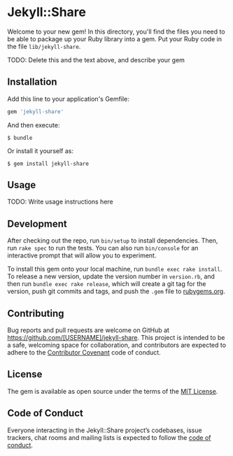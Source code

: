 # Jekyll::Share

Welcome to your new gem! In this directory, you'll find the files you need to be able to package up your Ruby library into a gem. Put your Ruby code in the file `lib/jekyll-share`.

TODO: Delete this and the text above, and describe your gem

## Installation

Add this line to your application's Gemfile:

```ruby
gem 'jekyll-share'
```

And then execute:

    $ bundle

Or install it yourself as:

    $ gem install jekyll-share

## Usage

TODO: Write usage instructions here

## Development

After checking out the repo, run `bin/setup` to install dependencies. Then, run `rake spec` to run the tests. You can also run `bin/console` for an interactive prompt that will allow you to experiment.

To install this gem onto your local machine, run `bundle exec rake install`. To release a new version, update the version number in `version.rb`, and then run `bundle exec rake release`, which will create a git tag for the version, push git commits and tags, and push the `.gem` file to [rubygems.org](https://rubygems.org).

## Contributing

Bug reports and pull requests are welcome on GitHub at https://github.com/[USERNAME]/jekyll-share. This project is intended to be a safe, welcoming space for collaboration, and contributors are expected to adhere to the [Contributor Covenant](http://contributor-covenant.org) code of conduct.

## License

The gem is available as open source under the terms of the [MIT License](http://opensource.org/licenses/MIT).

## Code of Conduct

Everyone interacting in the Jekyll::Share project’s codebases, issue trackers, chat rooms and mailing lists is expected to follow the [code of conduct](https://github.com/[USERNAME]/jekyll-share/blob/master/CODE_OF_CONDUCT.md).
